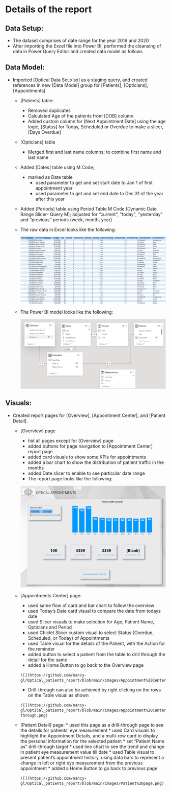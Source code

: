 # Details of the report
## Data Setup:
  *	The dataset comprises of date range for the year 2019 and 2020
  *	After importing the Excel file into Power BI, performed the cleansing of data in Power Query Editor and created data model as follows

## Data Model:
  * Imported [Optical Data Set.xlsx] as a staging query, and created references in new [Data Model] group for [Patients], [Opticians], [Appointments]
      *	[Patients] table:
         * Removed duplicates
         * Calculated Age of the patients from [DOB] column
         * Added custom column for [Next Appointment Date] using the age logic, [Status] for Today, Scheduled or Overdue to make a slicer, [Days Overdue]
      * [Opticians] table
         * Merged first and last name columns; to combine first name and last name
      * Added [Dates] table using M Code;
        * marked as Date table
            * used parameter to get and set start date to Jan 1 of first appointment year
            * used parameter to get and set end date to Dec 31 of the year after this year
      * Added [Periods] table using Period Table M Code (Dynamic Date Range Slicer- Query M); adjusted for “current”, "today", "yesterday" and “previous” periods (week, month,  year)
      * The raw data in Excel looks like the following:
      
           ![](https://github.com/nancy-gl/Optical_patients_report/blob/main/images/Excel%20Raw%20Data.png)
           
      * The Power BI model looks like the following:
      
           ![](https://github.com/nancy-gl/Optical_patients_report/blob/main/images/Data%20Model.png)
      
## Visuals:
* Created report pages for [Overview], [Appointment Center], and [Patient Detail].
   * [Overview] page
       * hid all pages except for [Overview] page 
       * added buttons for page navigation to [Appointment Center] report page
       * added card visuals to show some KPIs for appointments 
       * added a bar chart to show the distribution of patient traffic in the months
       * added Date slicer to enable to see particular date range  
       * The report page looks like the following:
       
        ![](https://github.com/nancy-gl/Optical_patients_report/blob/main/images/Overview%20page.png)
        
  * [Appointments Center] page:
       *	used same flow of card and bar chart to follow the overview
       *	used Today’s Date card visual to compare the date from todays date
       *	used Slicer visuals to make selection for Age, Patient Name, Opticians and Period
       *	used Chiclet Slicer custom visual to select Status {Overdue, Scheduled, or Today} of Appointments
       *	used Table visual for the details of the Patient, with the Action for the reminder
       *	added button to select a patient from the table to drill through the detail for the same
       *	added a Home Button to go back to the Overview page

        ![](https://github.com/nancy-gl/Optical_patients_report/blob/main/images/Appointment%20Center.png)

       * Drill-through can also be achieved by right clicking on the rows on the Table visual as shown

        ![](https://github.com/nancy-gl/Optical_patients_report/blob/main/images/Appointment%20Center%20drill-through.png)

  * [Patient Detail] page:
        *	used this page as a drill-through page to see the details for patients’ eye measurement 
        *	used Card visuals to highlight the Appointment Details, and a multi-row card to display the personal information for the selected patient
        *	set “Patient Name as” drill-through target
        *	used line chart to see the trend and change in patient eye measurement value till date
        *	used Table visual to present patient’s appointment history, using data bars to represent a change in left or right eye measurement from the previous appointment
        *	added a Home Button to go back to previous page

        ![](https://github.com/nancy-gl/Optical_patients_report/blob/main/images/Patient%20page.png)
